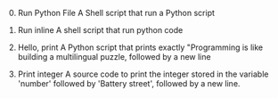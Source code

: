 0. Run Python File
A Shell script that run a Python script

1. Run inline
A shell script that run python code

2. Hello, print
A Python script that prints exactly "Programming is like building a multilingual puzzle, followed by a new line


3. Print integer
A source code to print the integer stored in the variable 'number' followed by 'Battery street', followed by a new line.
